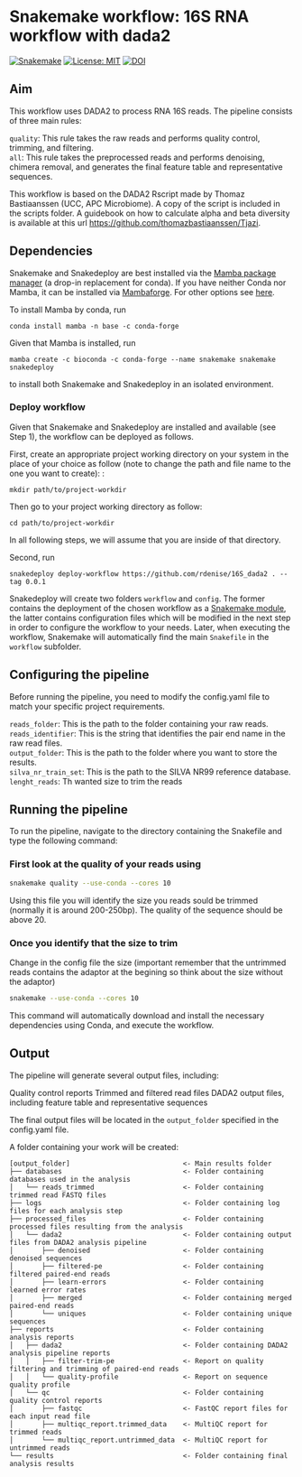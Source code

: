 # Snakemake workflow: 16S RNA workflow with dada2

[![Snakemake](https://img.shields.io/badge/snakemake-≥7.24.2-brightgreen.svg)](https://snakemake.github.io)
[![License: MIT](https://img.shields.io/badge/License-MIT-green.svg)](https://opensource.org/licenses/MIT)
[![DOI](https://zenodo.org/badge/619899863.svg)](https://zenodo.org/badge/latestdoi/619899863)


## Aim

This workflow uses DADA2 to process RNA 16S reads. The pipeline consists of three main rules:

`quality`: This rule takes the raw reads and performs quality control, trimming, and filtering.  
`all`: This rule takes the preprocessed reads and performs denoising, chimera removal, and generates the final feature table and representative sequences.  

This workflow is based on the DADA2 Rscript made by Thomaz Bastiaanssen (UCC, APC Microbiome). A copy of the script is included in the scripts folder. A guidebook on how to calculate alpha and beta diversity is available at this url https://github.com/thomazbastiaanssen/Tjazi.

## Dependencies

Snakemake and Snakedeploy are best installed via the [Mamba package manager](https://github.com/mamba-org/mamba) (a drop-in replacement for conda). If you have neither Conda nor Mamba, it can be installed via [Mambaforge](https://github.com/conda-forge/miniforge#mambaforge). For other options see [here](https://github.com/mamba-org/mamba).

To install Mamba by conda, run

```shell
conda install mamba -n base -c conda-forge
```

Given that Mamba is installed, run 

```shell
mamba create -c bioconda -c conda-forge --name snakemake snakemake snakedeploy
```

to install both Snakemake and Snakedeploy in an isolated environment. 

### Deploy workflow

Given that Snakemake and Snakedeploy are installed and available (see Step 1), the workflow can be deployed as follows.

First, create an appropriate project working directory on your system in the place of your choice as follow (note to change the path and file name to the one you want to create): : 

```shell
mkdir path/to/project-workdir
```

Then go to your project working directory as follow:

```shell
cd path/to/project-workdir
```

In all following steps, we will assume that you are inside of that directory.

Second, run 

```shell
snakedeploy deploy-workflow https://github.com/rdenise/16S_dada2 . --tag 0.0.1
```

Snakedeploy will create two folders `workflow` and `config`. The former contains the deployment of the chosen workflow as a [Snakemake module](https://snakemake.readthedocs.io/en/stable/snakefiles/deployment.html#using-and-combining-pre-exising-workflows), the latter contains configuration files which will be modified in the next step in order to configure the workflow to your needs. Later, when executing the workflow, Snakemake will automatically find the main `Snakefile` in the `workflow` subfolder.


## Configuring the pipeline

Before running the pipeline, you need to modify the config.yaml file to match your specific project requirements.

`reads_folder`: This is the path to the folder containing your raw reads.  
`reads_identifier`: This is the string that identifies the pair end name in the raw read files.  
`output_folder`: This is the path to the folder where you want to store the results.  
`silva_nr_train_set`: This is the path to the SILVA NR99 reference database.  
`lenght_reads`: Th wanted size to trim the reads

## Running the pipeline

To run the pipeline, navigate to the directory containing the Snakefile and type the following command:

### First look at the quality of your reads using 

```bash
snakemake quality --use-conda --cores 10
```

Using this file you will identify the size you reads sould be trimmed (normally it is around 200-250bp). The quality of the sequence should be above 20.

### Once you identify that the size to trim

Change in the config file the size (important remember that the untrimmed reads contains the adaptor at the begining so think about the size without the adaptor)

```bash
snakemake --use-conda --cores 10
```

This command will automatically download and install the necessary dependencies using Conda, and execute the workflow.

## Output

The pipeline will generate several output files, including:

Quality control reports
Trimmed and filtered read files
DADA2 output files, including feature table and representative sequences

The final output files will be located in the `output_folder` specified in the config.yaml file.

A folder containing your work will be created:

```
[output_folder]                            <- Main results folder
├── databases                              <- Folder containing databases used in the analysis
│   └── reads_trimmed                      <- Folder containing trimmed read FASTQ files
├── logs                                   <- Folder containing log files for each analysis step
├── processed_files                        <- Folder containing processed files resulting from the analysis
│   └── dada2                              <- Folder containing output files from DADA2 analysis pipeline
│       ├── denoised                       <- Folder containing denoised sequences
│       ├── filtered-pe                    <- Folder containing filtered paired-end reads
│       ├── learn-errors                   <- Folder containing learned error rates
│       ├── merged                         <- Folder containing merged paired-end reads
│       └── uniques                        <- Folder containing unique sequences
├── reports                                <- Folder containing analysis reports
│   ├── dada2                              <- Folder containing DADA2 analysis pipeline reports
│   │   ├── filter-trim-pe                 <- Report on quality filtering and trimming of paired-end reads
│   │   └── quality-profile                <- Report on sequence quality profile
│   └── qc                                 <- Folder containing quality control reports
│       ├── fastqc                         <- FastQC report files for each input read file
│       ├── multiqc_report.trimmed_data    <- MultiQC report for trimmed reads
│       └── multiqc_report.untrimmed_data  <- MultiQC report for untrimmed reads
└── results                                <- Folder containing final analysis results

```